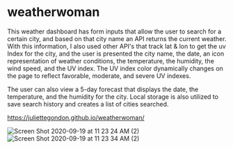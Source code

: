 # weatherwoman
This weather dashboard has form inputs that allow the user to search for a certain city, and based on that city name an API returns the current weather. With this information, I also used other API's that track lat & lon to get the uv Index for the city, and the user is presented the city name, the date, an icon representation of weather conditions, the temperature, the humidity, the wind speed, and the UV index. The UV index color dynamically changes on the page to reflect favorable, moderate, and severe UV indexes. 

The user can also view a 5-day forecast that displays the date, the temperature, and the humidity for the city. Local storage is also utilized to save search history and creates a list of cities searched. 

https://juliettegondon.github.io/weatherwoman/

![Screen Shot 2020-09-19 at 11 23 24 AM (2)](https://user-images.githubusercontent.com/68354391/93670626-bb0ead00-fa6a-11ea-8f74-1ce6558ffd18.png)
![Screen Shot 2020-09-19 at 11 23 34 AM (2)](https://user-images.githubusercontent.com/68354391/93670630-bea23400-fa6a-11ea-99b2-6332af64c89c.png)
